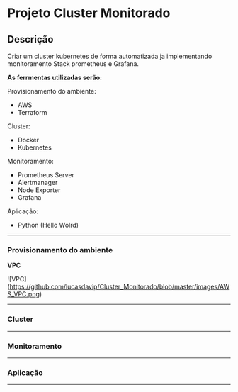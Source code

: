 # Projeto Cluster Monitorado

## Descrição

Criar um cluster kubernetes de forma automatizada ja implementando monitoramento Stack prometheus e Grafana.

**As ferrmentas utilizadas serão:** 

Provisionamento do ambiente: 
* AWS
* Terraform

Cluster:
* Docker
* Kubernetes

Monitoramento: 
* Prometheus Server
* Alertmanager
* Node Exporter
* Grafana

Aplicação:
* Python (Hello Wolrd)

---

### Provisionamento do ambiente

**VPC**

![VPC] (https://github.com/lucasdavip/Cluster_Monitorado/blob/master/images/AWS_VPC.png)

---

### Cluster

---

### Monitoramento

---

### Aplicação

---
